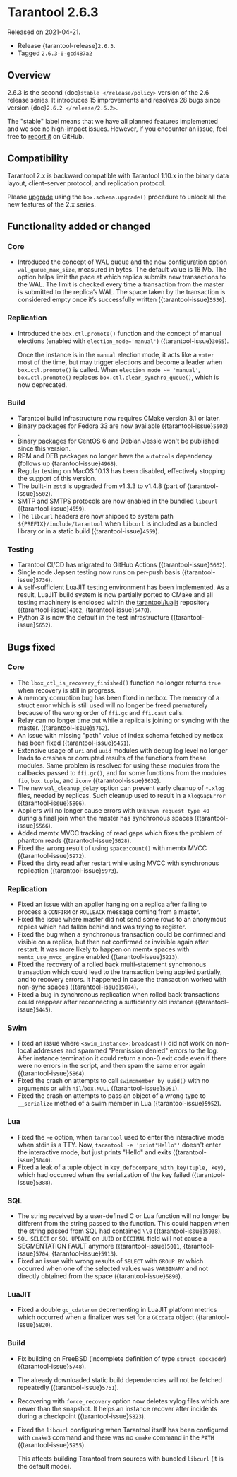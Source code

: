 # Tarantool 2.6.3

Released on 2021-04-21.

- Release {tarantool-release}`2.6.3`.
- Tagged `2.6.3-0-gcd487a2`

## Overview

2.6.3 is the second {doc}`stable </release/policy>`
version of the 2.6 release series. It introduces 15 improvements and
resolves 28 bugs since version {doc}`2.6.2 </release/2.6.2>`.

The "stable" label means that we have all planned features implemented
and we see no high-impact issues. However, if you encounter an issue,
feel free to [report
it](https://github.com/tarantool/tarantool/issues) on GitHub.

## Compatibility

Tarantool 2.x is backward compatible with Tarantool 1.10.x in the binary
data layout, client-server protocol, and replication protocol.

Please
[upgrade](https://www.tarantool.io/en/doc/latest/book/admin/upgrades/)
using the `box.schema.upgrade()` procedure to unlock all the new
features of the 2.x series.

## Functionality added or changed

### Core

- Introduced the concept of WAL queue and the new configuration option
  `wal_queue_max_size`, measured in bytes.
  The default value is 16 Mb.
  The option helps limit the pace at which replica submits new transactions to the WAL.
  The limit is checked every time a transaction from the master is
  submitted to the replica’s WAL.
  The space taken by the transaction is considered empty once it’s successfully written
  ({tarantool-issue}`5536`).

### Replication

- Introduced the `box.ctl.promote()` function and the concept of manual elections
  (enabled with `election_mode='manual'`) ({tarantool-issue}`3055`).

  Once the instance is in the `manual` election mode,
  it acts like a `voter` most of the time,
  but may trigger elections and become a leader when `box.ctl.promote()` is called.
  When `election_mode ~= 'manual'`,
  `box.ctl.promote()` replaces `box.ctl.clear_synchro_queue()`,
  which is now deprecated.

### Build

- Tarantool build infrastructure now requires CMake version 3.1 or later.
- Binary packages for Fedora 33 are now available ({tarantool-issue}`5502`) .
- Binary packages for CentOS 6 and Debian Jessie won't be published since this version.
- RPM and DEB packages no longer have the `autotools` dependency (follows up
  {tarantool-issue}`4968`).
- Regular testing on MacOS 10.13 has been disabled, effectively stopping
  the support of this version.
- The built-in `zstd` is upgraded from v1.3.3 to v1.4.8
  (part of {tarantool-issue}`5502`).
- SMTP and SMTPS protocols are now enabled in the bundled `libcurl` ({tarantool-issue}`4559`).
- The `libcurl` headers are now shipped to system path `${PREFIX}/include/tarantool`
  when `libcurl` is included as a bundled library or in a static build
  ({tarantool-issue}`4559`).

### Testing

- Tarantool CI/CD has migrated to GitHub Actions ({tarantool-issue}`5662`).
- Single node Jepsen testing now runs on per-push basis ({tarantool-issue}`5736`).
- A self-sufficient LuaJIT testing environment has been implemented.
  As a result, LuaJIT build system is now partially ported to CMake and all testing
  machinery is enclosed within the [tarantool/luajit](https://github.com/tarantool/luajit/)
  repository ({tarantool-issue}`4862`, {tarantool-issue}`5470`).
- Python 3 is now the default in the test infrastructure ({tarantool-issue}`5652`).

## Bugs fixed

### Core

- The `lbox_ctl_is_recovery_finished()` function no longer returns `true`
  when recovery is still in progress.
- A memory corruption bug has been fixed in netbox.
  The memory of a struct error which is still used will no longer be freed prematurely
  because of the wrong order of `ffi.gc` and `ffi.cast` calls.
- Relay can no longer time out while a replica is joining or syncing with the master.
  ({tarantool-issue}`5762`).
- An issue with missing "path" value of index schema fetched by netbox has been fixed
  ({tarantool-issue}`5451`).
- Extensive usage of `uri` and `uuid` modules with debug log level
  no longer leads to crashes or corrupted results of the functions from these
  modules.
  Same problem is resolved for using these modules from the callbacks passed to `ffi.gc()`,
  and for some functions from the modules `fio`, `box.tuple`, and `iconv`
  ({tarantool-issue}`5632`).
- The new `wal_cleanup_delay` option can prevent early cleanup of
  `*.xlog` files, needed by replicas.
  Such cleanup used to result in a `XlogGapError` ({tarantool-issue}`5806`).
- Appliers will no longer cause errors with `Unknown request type 40` during
  a final join when the master has synchronous spaces ({tarantool-issue}`5566`).
- Added memtx MVCC tracking of read gaps which fixes the problem of phantom reads
  ({tarantool-issue}`5628`).
- Fixed the wrong result of using `space:count()` with memtx MVCC ({tarantool-issue}`5972`).
- Fixed the dirty read after restart while using MVCC with synchronous
  replication ({tarantool-issue}`5973`).

### Replication

- Fixed an issue with an applier hanging on a replica after failing to process
  a `CONFIRM` or `ROLLBACK` message coming from a master.
- Fixed the issue where master did not send some rows to an anonymous replica
  which had fallen behind and was trying to register.
- Fixed the bug when a synchronous transaction could be confirmed and
  visible on a replica, but then not confirmed or invisible again after
  restart. It was more likely to happen on memtx spaces with
  `memtx_use_mvcc_engine` enabled ({tarantool-issue}`5213`).
- Fixed the recovery of a rolled back multi-statement synchronous transaction
  which could lead to the transaction being applied partially, and to
  recovery errors. It happened in case the transaction worked with
  non-sync spaces ({tarantool-issue}`5874`).
- Fixed a bug in synchronous replication when rolled back transactions
  could reappear after reconnecting a sufficiently old instance
  ({tarantool-issue}`5445`).

### Swim

- Fixed an issue where `<swim_instance>:broadcast()` did not work on non-local
  addresses and spammed "Permission denied" errors to the log.
  After instance termination it could return a non-0 exit code even if there
  were no errors in the script, and then spam the same error again
  ({tarantool-issue}`5864`).
- Fixed the crash on attempts to call `swim:member_by_uuid()` with no
  arguments or with `nil`/`box.NULL` ({tarantool-issue}`5951`).
- Fixed the crash on attempts to pass an object of a wrong type to
  `__serialize` method of a swim member in Lua ({tarantool-issue}`5952`).

### Lua

- Fixed the `-e` option, when `tarantool` used to enter the interactive mode when
  stdin is a TTY. Now, `tarantool -e 'print"Hello"'` doesn't enter the
  interactive mode, but just prints "Hello" and exits
  ({tarantool-issue}`5040`).
- Fixed a leak of a tuple object in `key_def:compare_with_key(tuple, key)`,
  which had occurred when the serialization of the key failed ({tarantool-issue}`5388`).

### SQL

- The string received by a user-defined C or Lua function will no longer be
  different from the string passed to the function. This could happen
  when the string passed from SQL had contained `\\0`
  ({tarantool-issue}`5938`).
- `SQL SELECT` or `SQL UPDATE` on `UUID` or `DECIMAL` field will not cause a
  SEGMENTATION FAULT anymore ({tarantool-issue}`5011`,
  {tarantool-issue}`5704`, {tarantool-issue}`5913`).
- Fixed an issue with wrong results of `SELECT` with `GROUP BY` which occurred
  when one of the selected values was `VARBINARY` and not directly obtained from the space
  ({tarantool-issue}`5890`).

### LuaJIT

- Fixed a double `gc_cdatanum` decrementing in LuaJIT platform metrics
  which occurred when a finalizer was set for a `GCсdata` object ({tarantool-issue}`5820`).

### Build

- Fix building on FreeBSD (incomplete definition of type `struct
  sockaddr`)
  ({tarantool-issue}`5748`).

- The already downloaded static build dependencies will not be fetched repeatedly
  ({tarantool-issue}`5761`).

- Recovering with `force_recovery` option now deletes vylog files which are newer than the snapshot.
  It helps an instance recover after incidents during a checkpoint ({tarantool-issue}`5823`).

- Fixed the `libcurl` configuring when Tarantool itself has been configured with
  `cmake3` command and there was no `cmake` command in the `PATH`
  ({tarantool-issue}`5955`).

  This affects building Tarantool from sources with bundled `libcurl` (it
  is the default mode).

